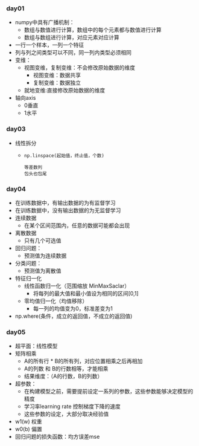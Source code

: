 ### day01

- numpy中具有广播机制：
  - 数组与数值进行计算，数组中的每个元素都与数值进行计算
  - 数组与数组进行计算，对应元素对应计算
- 一行一个样本，一列一个特征
- 列与列之间类型可以不同，同一列内类型必须相同
- 变维：
  - 视图变维，复制变维：不会修改原始数据的维度
    - 视图变维：数据共享
    - 复制变维：数据独立
  - 就地变维:直接修改原始数据的维度
- 轴向axis
  - 0垂直
  - 1水平



### day03

- 线性拆分

  - ```
    np.linspace(起始值，终止值，个数)
    
    等差数列
    包头也包尾
    ```






### day04

- 在训练数据中，有输出数据的为有监督学习
- 在训练数据中，没有输出数据的为无监督学习
- 连续数据
  - 在某个区间范围内，任意的数据可能都会出现
- 离散数据
  - 只有几个可选值
- 回归问题：
  - 预测值为连续数据
- 分类问题：
  - 预测值为离散值
- 特征归一化
  - 线性函数归一化（范围缩放 MinMaxSaclar）
    - 将每列的最大值和最小值设为相同的区间[0,1]
  - 零均值归一化（均值移除）
    - 每一列的均值变为0，标准差变为1
- np.where(条件，成立的返回值，不成立的返回值)



### day05

- 超平面：线性模型
- 矩阵相乘
  - A的所有行 * B的所有列，对应位置相乘之后再相加
  - A的列数 和 B的行数相等，才能相乘
  - 结果维度：（A的行数，B的列数）
- 超参数：
  - 在构建模型之前，需要提前设定一系列的参数，这些参数能够决定模型的精度
  - 学习率learning rate  控制梯度下降的速度
  - 这些参数的设定，大部分取决经验值
- w1(w)  权重
- w0(b)   偏置
- 回归问题的损失函数：均方误差mse







